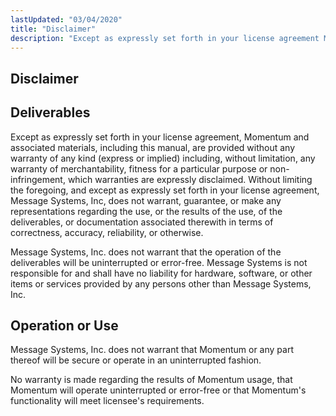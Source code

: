 ```yaml
---
lastUpdated: "03/04/2020"
title: "Disclaimer"
description: "Except as expressly set forth in your license agreement Momentum and associated materials including this manual are provided without any warranty of any kind express or implied including without limitation any warranty of merchantability fitness for a particular purpose or non infringement which warranties are expressly disclaimed Without limiting the..."
---
```


## <a name="disclaimer"></a> Disclaimer

## <a name="idp32823888"></a> Deliverables

Except as expressly set forth in your license agreement, Momentum and associated materials, including this manual, are provided without any warranty of any kind (express or implied) including, without limitation, any warranty of merchantability, fitness for a particular purpose or non-infringement, which warranties are expressly disclaimed. Without limiting the foregoing, and except as expressly set forth in your license agreement, Message Systems, Inc, does not warrant, guarantee, or make any representations regarding the use, or the results of the use, of the deliverables, or documentation associated therewith in terms of correctness, accuracy, reliability, or otherwise.

Message Systems, Inc. does not warrant that the operation of the deliverables will be uninterrupted or error-free. Message Systems is not responsible for and shall have no liability for hardware, software, or other items or services provided by any persons other than Message Systems, Inc.

## <a name="idp32826160"></a> Operation or Use

Message Systems, Inc. does not warrant that Momentum or any part thereof will be secure or operate in an uninterrupted fashion.

No warranty is made regarding the results of Momentum usage, that Momentum will operate uninterrupted or error-free or that Momentum's functionality will meet licensee's requirements.